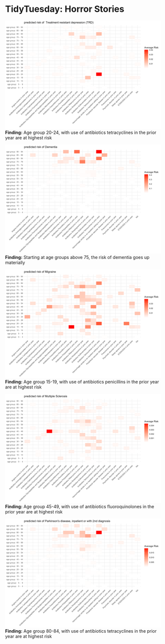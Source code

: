 # TidyTuesday: Horror Stories

![](https://github.com/monacosc1/tidy-tuesday/blob/master/2023/2023-10-24/images/predicted%20risk%20of%20%20Treatment%20resistant%20depression%20(TRD).png)
**Finding:** Age group 20-24, with use of antibiotics tetracyclines in the prior year are at highest risk

![](https://github.com/monacosc1/tidy-tuesday/blob/master/2023/2023-10-24/images/predicted%20risk%20of%20Dementia.png)
**Finding:** Starting at age groups above 75, the risk of dementia goes up materially

![](https://github.com/monacosc1/tidy-tuesday/blob/master/2023/2023-10-24/images/predicted%20risk%20of%20Migraine.png)
**Finding:** Age group 15-19, with use of antibiotics penicillins in the prior year are at highest risk

![](https://github.com/monacosc1/tidy-tuesday/blob/master/2023/2023-10-24/images/predicted%20risk%20of%20Multiple%20Sclerosis.png)
**Finding:** Age group 45-49, with use of antibiotics fluoroquinolones in the prior year are at highest risk

![](https://github.com/monacosc1/tidy-tuesday/blob/master/2023/2023-10-24/images/predicted%20risk%20of%20Parkinson's%20disease%2C%20inpatient%20or%20with%202nd%20diagnosis.png)
**Finding:** Age group 80-84, with use of antibiotics tetracyclines in the prior year are at highest risk